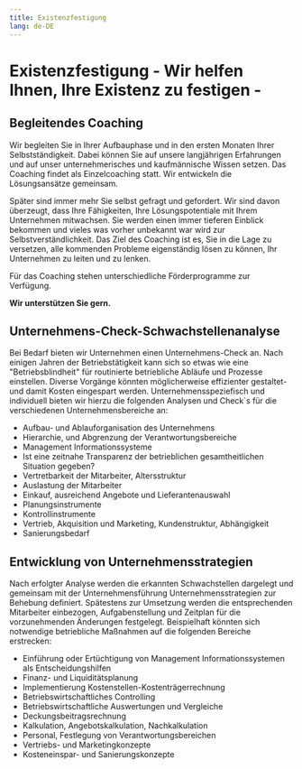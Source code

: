 ```yaml
---
title: Existenzfestigung
lang: de-DE
---
```


# Existenzfestigung - Wir helfen Ihnen, Ihre Existenz zu festigen -

## Begleitendes Coaching

Wir begleiten Sie in Ihrer Aufbauphase und in den ersten Monaten Ihrer Selbstständigkeit. Dabei können Sie auf unsere langjährigen Erfahrungen und auf unser unternehmerisches und kaufmännische Wissen setzen. Das Coaching findet als Einzelcoaching statt. Wir entwickeln die Lösungsansätze gemeinsam.

Später sind immer mehr Sie selbst gefragt und gefordert. Wir sind davon überzeugt, dass Ihre Fähigkeiten, Ihre  Lösungspotentiale mit Ihrem Unternehmen mitwachsen. Sie werden einen immer tieferen Einblick bekommen und vieles was vorher unbekannt war wird zur Selbstverständlichkeit. Das Ziel des Coaching ist es, Sie in die Lage zu versetzen, alle kommenden Probleme eigenständig lösen zu können, Ihr Unternehmen zu leiten und zu lenken.

Für das Coaching stehen unterschiedliche Förderprogramme zur Verfügung.

**Wir unterstützen Sie gern.**

## Unternehmens-Check-Schwachstellenanalyse
Bei Bedarf bieten wir Unternehmen einen Unternehmens-Check an. Nach einigen Jahren der Betriebstätigkeit kann sich so etwas wie eine "Betriebsblindheit" für routinierte betriebliche Abläufe und Prozesse einstellen. Diverse Vorgänge könnten möglicherweise effizienter gestaltet- und damit Kosten eingespart werden. Unternehmensspeziefisch und individuell bieten wir hierzu die folgenden Analysen und Check`s für die verschiedenen Unternehmensbereiche an:

- Aufbau- und Ablauforganisation des Unternehmens
- Hierarchie, und Abgrenzung der Verantwortungsbereiche
- Management Informationssysteme
- Ist eine zeitnahe Transparenz der betrieblichen gesamtheitlichen Situation gegeben?
- Vertretbarkeit der Mitarbeiter, Altersstruktur
- Auslastung der Mitarbeiter
- Einkauf, ausreichend Angebote und Lieferantenauswahl
- Planungsinstrumente
- Kontrollinstrumente
- Vertrieb, Akquisition und Marketing, Kundenstruktur, Abhängigkeit
- Sanierungsbedarf

## Entwicklung von Unternehmensstrategien

Nach erfolgter Analyse werden die erkannten Schwachstellen dargelegt und gemeinsam mit der Unternehmensführung Unternehmensstrategien zur Behebung definiert. Spätestens zur Umsetzung werden die entsprechenden Mitarbeiter einbezogen, Aufgabenstellung und Zeitplan für die vorzunehmenden Änderungen festgelegt. Beispielhaft könnten sich notwendige betriebliche Maßnahmen auf die folgenden Bereiche erstrecken:

- Einführung oder Ertüchtigung von Management Informationssystemen als Entscheidungshilfen
- Finanz- und Liquiditätsplanung
- Implementierung Kostenstellen-Kostenträgerrechnung
- Betriebswirtschaftliches Controlling
- Betriebswirtschaftliche Auswertungen und Vergleiche
- Deckungsbeitragsrechnung
- Kalkulation, Angebotskalkulation, Nachkalkulation
- Personal, Festlegung von Verantwortungsbereichen
- Vertriebs- und Marketingkonzepte
- Kosteneinspar- und Sanierungskonzepte